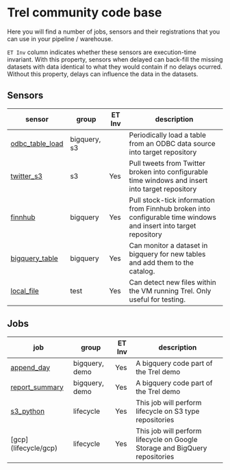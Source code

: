 # Trel community code base

Here you will find a number of jobs, sensors and their registrations that you can use in your pipeline / warehouse.

`ET Inv` column indicates whether these sensors are execution-time invariant. With this property, sensors when delayed can back-fill the missing datasets with data identical to what they would contain if no delays ocurred. Without this property, delays can influence the data in the datasets.

## Sensors

| sensor | group | ET Inv | description |
| ------ | ----- | ------ | ----------- |
| [odbc_table_load](sensors/odbc_table_load/) | bigquery, s3 |  | Periodically load a table from an ODBC data source into target repository |
| [twitter_s3](sensors/twitter_s3/) | s3 | Yes | Pull tweets from Twitter broken into configurable time windows and insert into target repository |
| [finnhub](sensors/finnhub_bq/) | bigquery | Yes | Pull stock-tick information from Finnhub broken into configurable time windows and insert into target repository |
| [bigquery_table](sensors/bigquery_table) | bigquery | Yes | Can monitor a dataset in bigquery for new tables and add them to the catalog. |
| [local_file](sensors/local_file) | test | Yes | Can detect new files within the VM running Trel. Only useful for testing. |

## Jobs

| job | group | ET Inv | description |
| --- | ----- | ------ | ----------- |
| [append_day](job_examples/bigquery/append_day) | bigquery, demo | Yes | A bigquery code part of the Trel demo |
| [report_summary](job_examples/bigquery/report_summary) | bigquery, demo | Yes | A bigquery code part of the Trel demo |
| [s3_python](lifecycle/s3_python) | lifecycle | Yes | This job will perform lifecycle on S3 type repositories |
| [gcp] (lifecycle/gcp) | lifecycle | Yes | This job will perform lifecycle on Google Storage and BigQuery repositories |
